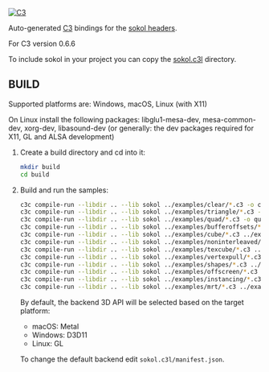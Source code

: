 [![C3](https://github.com/floooh/sokol-c3/actions/workflows/build.yml/badge.svg)](https://github.com/floooh/sokol-c3/actions/workflows/build.yml)

Auto-generated [C3](https://github.com/c3lang/c3c) bindings for the [sokol headers](https://github.com/floooh/sokol).

For C3 version 0.6.6

To include sokol in your project you can copy the [sokol.c3l](sokol.c3l/) directory.

## BUILD

Supported platforms are: Windows, macOS, Linux (with X11)

On Linux install the following packages: libglu1-mesa-dev, mesa-common-dev, xorg-dev, libasound-dev
(or generally: the dev packages required for X11, GL and ALSA development)

1. Create a build directory and cd into it:
    ```bash
    mkdir build
    cd build
    ```

2. Build and run the samples:
    ```bash
    c3c compile-run --libdir .. --lib sokol ../examples/clear/*.c3 -o clear
    c3c compile-run --libdir .. --lib sokol ../examples/triangle/*.c3 -o triangle
    c3c compile-run --libdir .. --lib sokol ../examples/quad/*.c3 -o quad
    c3c compile-run --libdir .. --lib sokol ../examples/bufferoffsets/*.c3 -o bufferoffsets
    c3c compile-run --libdir .. --lib sokol ../examples/cube/*.c3 ../examples/math/*.c3 -o cube
    c3c compile-run --libdir .. --lib sokol ../examples/noninterleaved/*.c3 ../examples/math/*.c3 -o noninterleaved
    c3c compile-run --libdir .. --lib sokol ../examples/texcube/*.c3 ../examples/math/*.c3 -o texcube
    c3c compile-run --libdir .. --lib sokol ../examples/vertexpull/*.c3 ../examples/math/*.c3 -o vertexpull
    c3c compile-run --libdir .. --lib sokol ../examples/shapes/*.c3 ../examples/math/*.c3 -o shapes
    c3c compile-run --libdir .. --lib sokol ../examples/offscreen/*.c3 ../examples/math/*.c3 -o offscreen
    c3c compile-run --libdir .. --lib sokol ../examples/instancing/*.c3 ../examples/math/*.c3 -o instancing
    c3c compile-run --libdir .. --lib sokol ../examples/mrt/*.c3 ../examples/math/*.c3 -o mrt
    ```

    By default, the backend 3D API will be selected based on the target platform:

    - macOS: Metal
    - Windows: D3D11
    - Linux: GL

    To change the default backend edit `sokol.c3l/manifest.json`.
